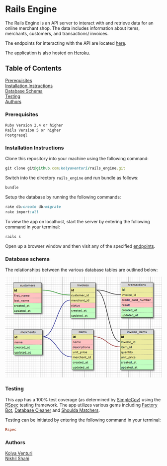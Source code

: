 # Rails Engine

The Rails Engine is an API server to interact with and retrieve data for an online merchant shop. The data includes information about items, merchants, customers, and transactions/ invoices.

The endpoints for interacting with the API are located [here](./readme/endpoints.md).

The application is also hosted on [Heroku](http://rails-engine-1801.herokuapp.com/api/v1/merchants).

## Table of Contents
[Prerequisites](#prerequisites)  
[Installation Instructions](#installation-instructions)  
[Database Schema](#database-schema)  
[Testing](#testing)  
[Authors](#authors)

### Prerequisites

```
Ruby Version 2.4 or higher
Rails Version 5 or higher
Postgresql
```

### Installation Instructions

Clone this repository into your machine using the following command:
```ruby
git clone git@github.com:kolyaventuri/rails_engine.git
```

Switch into the directory ```rails_engine``` and run bundle as follows:
```ruby
bundle
```

Setup the database by running the following commands:
```ruby
rake db:create db:migrate
rake import:all
```

To view the app on localhost, start the server by entering the following command in your terminal:
```ruby
rails s
```

Open up a browser window and then visit any of the specified [endpoints](./readme/endpoints.md).

### Database schema  

The relationships between the various database tables are outlined below:

![schema](./readme/schema.png)

### Testing

This app has a 100% test coverage (as determined by [SimpleCov](https://github.com/colszowka/simplecov)) using the [RSpec](https://github.com/rspec/rspec-rails) testing framework. The app utilizes various gems including [Factory Bot](https://github.com/thoughtbot/factory_bot), [Database Cleaner](https://github.com/DatabaseCleaner/database_cleaner) and [Shoulda Matchers](https://github.com/thoughtbot/shoulda-matchers).

Testing can be initiated by entering the following command in your terminal:
```ruby
Rspec
```

### Authors

[Kolya Venturi](https://github.com/kolyaventuri)  
[Nikhil Shahi](https://github.com/Shniks)
